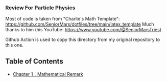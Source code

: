### Review For Particle Physics

Most of code is taken from "Charlie's Math Template": https://github.com/SeniorMars/dotfiles/tree/main/latex_template
Much thanks to him (his YouTube: https://www.youtube.com/@SeniorMarsTries).

Github Action is used to copy this directory from my original repository to this one.

## Table of Contents

- [Chapter 1：Mathematical Remark](.notes.pdf#page=3)
